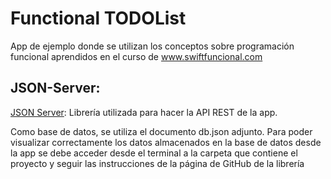# Functional TODOList
App de ejemplo donde se utilizan los conceptos sobre programación funcional aprendidos en el curso de www.swiftfuncional.com

## JSON-Server:

[JSON Server](https://github.com/typicode/json-server): Librería utilizada para hacer la API REST de la app.

Como base de datos, se utiliza el documento db.json adjunto. Para poder visualizar correctamente los datos almacenados en la base de datos desde la app se debe acceder desde el terminal a la carpeta que contiene el proyecto y seguir las instrucciones de la página de GitHub de la librería
